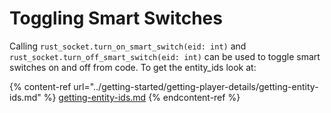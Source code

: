# Toggling Smart Switches

Calling `rust_socket.turn_on_smart_switch(eid: int)` and `rust_socket.turn_off_smart_switch(eid: int)` can be used to toggle smart switches on and off from code. To get the entity\_ids look at:

{% content-ref url="../getting-started/getting-player-details/getting-entity-ids.md" %}
[getting-entity-ids.md](../getting-started/getting-player-details/getting-entity-ids.md)
{% endcontent-ref %}

